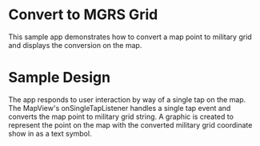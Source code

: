 # Convert to MGRS Grid
This sample app demonstrates how to convert a map point to military grid and displays the conversion on the map.  

# Sample Design 
The app responds to user interaction by way of a single tap on the map.  The MapView's onSingleTapListener handles a single tap event and converts the map point to military grid string.  A graphic is created to represent the point on the map with the converted military grid coordinate show in as a text symbol.